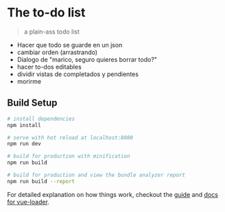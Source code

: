 # The to-do list

> a plain-ass todo list

- Hacer que todo se guarde en un json
- cambiar orden (arrastrando)
- Dialogo de "marico, seguro quieres borrar todo?"
- hacer to-dos editables
- dividir vistas de completados y pendientes
- morirme

## Build Setup

``` bash
# install dependencies
npm install

# serve with hot reload at localhost:8080
npm run dev

# build for production with minification
npm run build

# build for production and view the bundle analyzer report
npm run build --report
```

For detailed explanation on how things work, checkout the [guide](http://vuejs-templates.github.io/webpack/) and [docs for vue-loader](http://vuejs.github.io/vue-loader).
